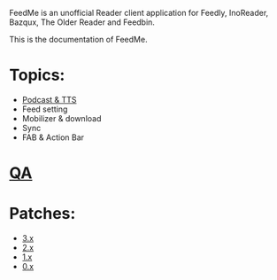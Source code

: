 FeedMe is an unofficial Reader client application for Feedly, InoReader, Bazqux, The Older Reader and Feedbin.

This is the documentation of FeedMe.

# Topics:

- <a href="https://github.com/seazon/FeedMe/blob/master/podcast_tts.md">Podcast & TTS</a>
- Feed setting
- Mobilizer & download
- Sync
- FAB & Action Bar

# <a href="https://github.com/seazon/FeedMe/blob/master/qa.md">QA</a>

# Patches:

- <a href="https://github.com/seazon/FeedMe/blob/master/patches.md">3.x</a>
- <a href="https://github.com/seazon/FeedMe/blob/master/patches_2.x.md">2.x</a>
- <a href="https://github.com/seazon/FeedMe/blob/master/patches_1.x.md">1.x</a>
- <a href="https://github.com/seazon/FeedMe/blob/master/patches_0.x.md">0.x</a>
